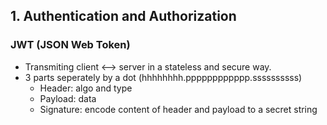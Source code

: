 ## 1. Authentication and Authorization  
### JWT (JSON Web Token)  
- Transmiting client <--> server in a stateless and secure way.
- 3 parts seperately by a dot (hhhhhhhh.pppppppppppp.ssssssssss)
  - Header: algo and type
  - Payload: data
  - Signature: encode content of header and payload to a secret string  

